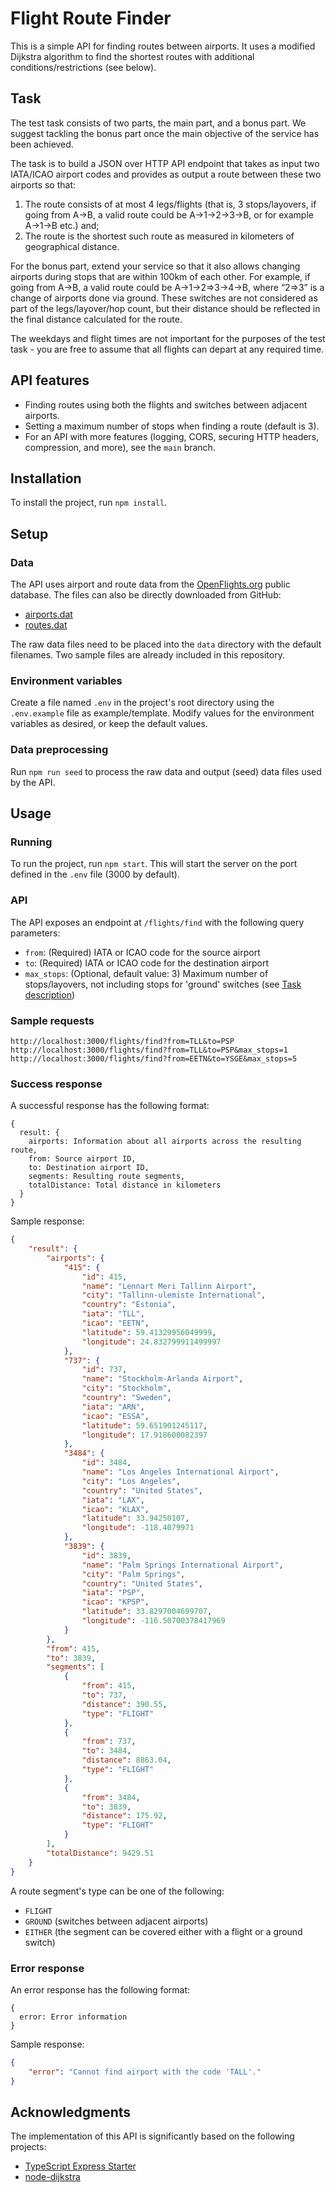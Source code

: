 # Flight Route Finder

This is a simple API for finding routes between airports. It uses a modified Dijkstra algorithm to find the shortest routes with additional conditions/restrictions (see below).


## Task

The test task consists of two parts, the main part, and a bonus part. We suggest tackling the bonus part once the main objective of the service has been achieved.

The task is to build a JSON over HTTP API endpoint that takes as input two IATA/ICAO airport codes and provides as output a route between these two airports so that:

1. The route consists of at most 4 legs/flights (that is, 3 stops/layovers, if going from A->B, a valid route could be A->1->2->3->B, or for example A->1->B etc.) and;
2. The route is the shortest such route as measured in kilometers of geographical distance.

For the bonus part, extend your service so that it also allows changing airports during stops that are within 100km of each other. For example, if going from A->B, a valid route could be A->1->2=>3->4->B, where “2=>3” is a change of airports done via ground. These switches are not considered as part of the legs/layover/hop count, but their distance should be reflected in the final distance calculated for the route.

The weekdays and flight times are not important for the purposes of the test task - you are free to assume that all flights can depart at any required time.


## API features

* Finding routes using both the flights and switches between adjacent airports.
* Setting a maximum number of stops when finding a route (default is 3).
* For an API with more features (logging, CORS, securing HTTP headers, compression, and more), see the `main` branch.

## Installation

To install the project, run `npm install`.


## Setup

### Data

The API uses airport and route data from the [OpenFlights.org](https://openflights.org/data.html) public database. The files can also be directly downloaded from GitHub:

* [airports.dat](https://raw.githubusercontent.com/jpatokal/openflights/master/data/airports.dat)
* [routes.dat](https://raw.githubusercontent.com/jpatokal/openflights/master/data/routes.dat)

The raw data files need to be placed into the `data` directory with the default filenames. Two sample files are already included in this repository.

### Environment variables

Create a file named `.env` in the project's root directory using the `.env.example` file as example/template. Modify values for the environment variables as desired, or keep the default values.

### Data preprocessing

Run `npm run seed` to process the raw data and output (seed) data files used by the API.


## Usage

### Running

To run the project, run `npm start`. This will start the server on the port defined in the `.env` file (3000 by default).

### API

The API exposes an endpoint at `/flights/find` with the following query parameters:

* `from`: (Required) IATA or ICAO code for the source airport
* `to`: (Required) IATA or ICAO code for the destination airport
* `max_stops`: (Optional, default value: 3) Maximum number of stops/layovers, not including stops for 'ground' switches (see [Task description](#task))

### Sample requests

```
http://localhost:3000/flights/find?from=TLL&to=PSP
http://localhost:3000/flights/find?from=TLL&to=PSP&max_stops=1
http://localhost:3000/flights/find?from=EETN&to=YSGE&max_stops=5
```

### Success response

A successful response has the following format:

```
{
  result: {
    airports: Information about all airports across the resulting route,
    from: Source airport ID,
    to: Destination airport ID,
    segments: Resulting route segments,
    totalDistance: Total distance in kilometers
  }
}
```

Sample response:

```json
{
    "result": {
        "airports": {
            "415": {
                "id": 415,
                "name": "Lennart Meri Tallinn Airport",
                "city": "Tallinn-ulemiste International",
                "country": "Estonia",
                "iata": "TLL",
                "icao": "EETN",
                "latitude": 59.41329956049999,
                "longitude": 24.832799911499997
            },
            "737": {
                "id": 737,
                "name": "Stockholm-Arlanda Airport",
                "city": "Stockholm",
                "country": "Sweden",
                "iata": "ARN",
                "icao": "ESSA",
                "latitude": 59.651901245117,
                "longitude": 17.918600082397
            },
            "3484": {
                "id": 3484,
                "name": "Los Angeles International Airport",
                "city": "Los Angeles",
                "country": "United States",
                "iata": "LAX",
                "icao": "KLAX",
                "latitude": 33.94250107,
                "longitude": -118.4079971
            },
            "3839": {
                "id": 3839,
                "name": "Palm Springs International Airport",
                "city": "Palm Springs",
                "country": "United States",
                "iata": "PSP",
                "icao": "KPSP",
                "latitude": 33.8297004699707,
                "longitude": -116.50700378417969
            }
        },
        "from": 415,
        "to": 3839,
        "segments": [
            {
                "from": 415,
                "to": 737,
                "distance": 390.55,
                "type": "FLIGHT"
            },
            {
                "from": 737,
                "to": 3484,
                "distance": 8863.04,
                "type": "FLIGHT"
            },
            {
                "from": 3484,
                "to": 3839,
                "distance": 175.92,
                "type": "FLIGHT"
            }
        ],
        "totalDistance": 9429.51
    }
}
```

A route segment's type can be one of the following:

* `FLIGHT`
* `GROUND` (switches between adjacent airports)
* `EITHER` (the segment can be covered either with a flight or a ground switch)

### Error response

An error response has the following format:

```
{
  error: Error information
}
```

Sample response:

```json
{
    "error": "Cannot find airport with the code 'TALL'."
}
```


## Acknowledgments

The implementation of this API is significantly based on the following projects:

* [TypeScript Express Starter](https://github.com/ljlm0402/typescript-express-starter)
* [node-dijkstra](https://github.com/albertorestifo/node-dijkstra)
